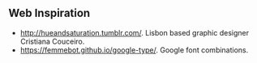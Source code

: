 ## Web Inspiration

- http://hueandsaturation.tumblr.com/. Lisbon based graphic designer Cristiana Couceiro.
- https://femmebot.github.io/google-type/. Google font combinations.
  
